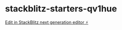 # stackblitz-starters-qv1hue

[Edit in StackBlitz next generation editor ⚡️](https://stackblitz.com/~/github.com/LorenzoAblis/stackblitz-starters-qv1hue)